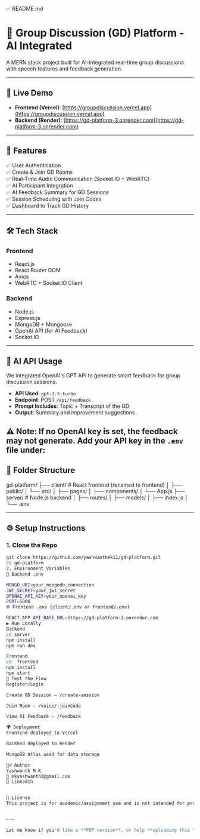 ✅ README.md 


# 🧠 Group Discussion (GD) Platform - AI Integrated

A MERN stack project built for AI-integrated real-time group discussions with speech features and feedback generation.

---

## 🚀 Live Demo

- **Frontend (Vercel)**: [https://groupdiscussion.vercel.app](https://groupdiscussion.vercel.app)
- **Backend (Render)**: [https://gd-platform-3.onrender.com](https://gd-platform-3.onrender.com)

---

## 📌 Features

✅ User Authentication  
✅ Create & Join GD Rooms  
✅ Real-Time Audio Communication (Socket.IO + WebRTC)  
✅ AI Participant Integration  
✅ AI Feedback Summary for GD Sessions  
✅ Session Scheduling with Join Codes  
✅ Dashboard to Track GD History  

---

## 🛠️ Tech Stack

### Frontend
- React.js
- React Router DOM
- Axios
- WebRTC + Socket.IO Client

### Backend
- Node.js
- Express.js
- MongoDB + Mongoose
- OpenAI API (for AI Feedback)
- Socket.IO

---
## 🧠 AI API Usage

We integrated OpenAI's GPT API to generate smart feedback for group discussion sessions.

- **API Used**: `gpt-3.5-turbo`
- **Endpoint**: POST `/api/feedback`
- **Prompt Includes**: Topic + Transcript of the GD
- **Output**: Summary and improvement suggestions

⚠️ Note: If no OpenAI key is set, the feedback may not generate. Add your API key in the `.env` file under:
----

## 📁 Folder Structure

gd-platform/
├── client/ # React frontend (renamed to frontend)
│ ├── public/
│ └── src/
│ ├── pages/
│ ├── components/
│ └── App.js
├── server/ # Node.js backend
│ ├── routes/
│ ├── models/
│ ├── index.js
│ └── .env



---

## ⚙️ Setup Instructions

### 1. Clone the Repo

```bash
git clone https://github.com/yashwanthmk11/gd-platform.git
cd gd-platform
2. Environment Variables
🔐 Backend .env

MONGO_URI=your_mongodb_connection
JWT_SECRET=your_jwt_secret
OPENAI_API_KEY=your_openai_key
PORT=5000
🌐 Frontend .env (client/.env or frontend/.env)

REACT_APP_API_BASE_URL=https://gd-platform-3.onrender.com
▶️ Run Locally
Backend
cd server
npm install
npm run dev

Frontend
cd  frontend
npm install
npm start
🧪 Test the Flow
Register/Login

Create GD Session — /create-session

Join Room — /voice/:joinCode

View AI Feedback — /feedback

🌍 Deployment
Frontend deployed to Vercel

Backend deployed to Render

MongoDB Atlas used for data storage

🙋‍♂️ Author
Yashwanth M K
📧 mkyashwanth3@gmail.com
🔗 LinkedIn


📄 License
This project is for academic/assignment use and is not intended for production.


---

Let me know if you'd like a **PDF version**, or help **uploading this to GitHub** and **verifying links/images**.












